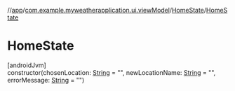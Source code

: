 //[app](../../../index.md)/[com.example.myweatherapplication.ui.viewModel](../index.md)/[HomeState](index.md)/[HomeState](-home-state.md)

# HomeState

[androidJvm]\
constructor(chosenLocation: [String](https://kotlinlang.org/api/latest/jvm/stdlib/kotlin/-string/index.html) = &quot;&quot;, newLocationName: [String](https://kotlinlang.org/api/latest/jvm/stdlib/kotlin/-string/index.html) = &quot;&quot;, errorMessage: [String](https://kotlinlang.org/api/latest/jvm/stdlib/kotlin/-string/index.html) = &quot;&quot;)
